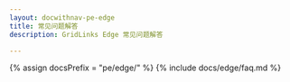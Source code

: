 ```yaml
---
layout: docwithnav-pe-edge
title: 常见问题解答
description: GridLinks Edge 常见问题解答

---
```


{% assign docsPrefix = "pe/edge/" %}
{% include docs/edge/faq.md %}